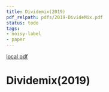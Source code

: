 ```yaml
---
title: Dividemix(2019)
pdf_relpath: pdfs/2019-DivideMix.pdf
status: todo
tags:
- noisy-label
- paper
---
```


[local pdf](../../../pdfs/2019-DivideMix.pdf)

# Dividemix(2019)
